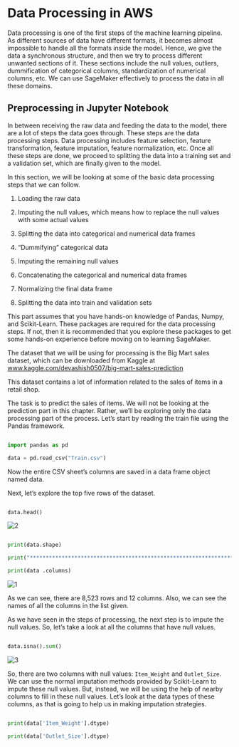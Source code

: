 
# Data Processing in AWS 

Data processing is one of the first steps of the machine learning pipeline. As different sources of data have different formats, it becomes almost impossible to handle all the formats inside the model. Hence, we give the data a synchronous structure, and then we try to process different unwanted sections of it. These sections include the null values, outliers, dummification of categorical columns, standardization of numerical columns, etc. We can use SageMaker effectively to process the data in all these domains.


## Preprocessing in Jupyter Notebook

In between receiving the raw data and feeding the data to the model, there are a lot of steps the data goes through. These steps are the data processing steps. Data processing includes feature selection, feature transformation, feature imputation, feature normalization, etc. Once all these steps are done, we proceed to splitting the data into a training set and a validation set, which are finally given to the model.

In this section, we will be looking at some of the basic data processing steps that we can follow.

1. Loading the raw data

2. Imputing the null values, which means how to replace the null values with some actual values 

3. Splitting the data into categorical and numerical data frames

4. “Dummifying” categorical data

5. Imputing the remaining null values

6. Concatenating the categorical and numerical data frames

7. Normalizing the final data frame

8. Splitting the data into train and validation sets


This part assumes that you have hands-on knowledge of Pandas, Numpy, and Scikit-Learn. These packages are required for the data processing steps. If not, then it is recommended that you explore these packages to get some hands-on experience before moving on to learning SageMaker.

The dataset that we will be using for processing is the Big Mart sales dataset, which can be downloaded from Kaggle at  www.kaggle.com/devashish0507/big-mart-sales-prediction 


This dataset contains a lot of information related to the sales of items in a retail shop.

The task is to predict the sales of items. We will not be looking at the prediction part in this chapter. Rather, we’ll be exploring only the data processing part of the process. Let’s start by reading the train file using the Pandas framework.


```py

import pandas as pd

data = pd.read_csv("Train.csv")

```

Now the entire CSV sheet’s columns are saved in a data frame object named data. 

Next, let’s explore the top five rows of the dataset.

```py

data.head()

```


![2](https://user-images.githubusercontent.com/23625821/121323970-92885500-c910-11eb-9b9b-72f923e06912.png)


```py

print(data.shape)

print("*****************************************************************")

print(data .columns)

```

![1](https://user-images.githubusercontent.com/23625821/121324152-c1063000-c910-11eb-955a-4b025125cb67.png)



As we can see, there are 8,523 rows and 12 columns. Also, we can see the names of all the columns in the list given.

As we have seen in the steps of processing, the next step is to impute the null values. So, let’s take a look at all the columns that have null values.


```py

data.isna().sum()

```

![3](https://user-images.githubusercontent.com/23625821/121324442-062a6200-c911-11eb-93ee-95450de0f787.png)


So, there are two columns with null values: ```Item_Weight``` and ```Outlet_Size```. We can use the normal imputation methods provided by Scikit-Learn to impute these null values. But, instead, we will be using the help of nearby columns to fill in these null values. Let’s look at the data types of these columns, as that is going to help us in making imputation strategies.

```py

print(data['Item_Weight'].dtype)

print(data['Outlet_Size'].dtype)

```

